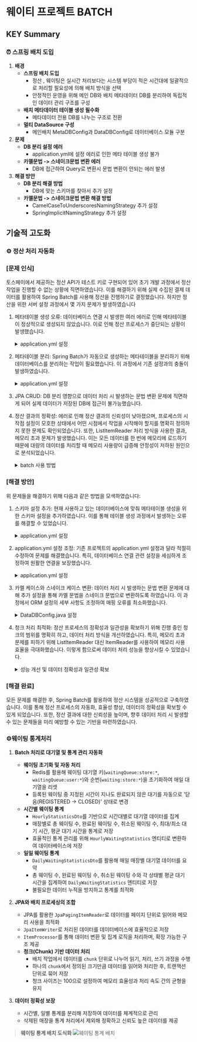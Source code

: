# 웨이티 프로젝트 BATCH

## KEY Summary

### ⏰ 스프링 배치 도입

1. **배경**
    - **스프링 배치 도입**
        - 정산 , 웨이팅은 실시간 처리보다는 시스템 부담이 적은 시간대에 일괄적으로 처리할 필요성에 의해 배치 방식을 선택
        - 안정적인 운영을 위해 메인 DB와 배치 메타데이터 DB를 분리하여 독립적인 데이터 관리 구조를 구성
    - **배치 메타데이터 테이블 생성 필수화**
        - 메타데이터 전용 DB를 나누는 구조로 전환
    - **멀티 DataSource 구성**
        - 메인배치 MetaDBConfig과 DataDBConfig로 데이터베이스 모듈 구분
2. **문제**
    - **DB 분리 설정 에러**
        - application.yml에 설정 에러로 인한 메타 테이블 생성 불가
    - **카멜문법 -> 스네이크문법 변환 에러**
        - DB에 접근하여 Query로 변환시 문법 변환이 안되는 에러 발생
3. **해결 방안**
    - **DB 분리 해결 방법**
        - DB에 맞는 스키마를 찾아서 추가 설정
    - **카멜문법 -> 스네이크문법 변환 해결 방법**
        - CamelCaseToUnderscoresNamingStrategy 추가 설정
        - SpringImplicitNamingStrategy 추가 설정

## 기술적 고도화

### ⚙️ 정산 처리 자동화

### [문제 인식]

토스페이에서 제공하는 정산 API가 테스트 키로 구현되어 있어 초기 개발 과정에서 정산 작업을 진행할 수 없는 상황에 직면하였습니다.
이를 해결하기 위해 실제 수집된 결제 데이터를 활용하여 Spring Batch를 사용해 정산을 진행하기로 결정했습니다.
하지만 정산을 위한 서버 설정 과정에서 몇 가지 문제가 발생하였습니다

1. 메타테이블 생성 오류: 데이터베이스 연결 시 발생한 여러 에러로 인해 메타테이블이 정상적으로 생성되지 않았습니다. 이로 인해 정산 프로세스가 중단되는 상황이 발생했습니다.
    <details>
    <summary>application.yml 설정</summary>

        spring:
            batch:
                jdbc:
                    initialize-schema: always
    </details>

2. 메타테이블 분리: Spring Batch가 자동으로 생성하는 메타테이블을 분리하기 위해 데이터베이스를 분리하는 작업이 필요했습니다. 이 과정에서 기존 설정과의 충돌이 발생하였습니다.
   <details>
    <summary>application.yml 설정</summary>

        spring:
            config:
                import: optional:file:.env[.properties]
            datasource-meta:
                url: ${BATCH_DB_URL}
                username: ${BATCH_DB_USERNAME}
                password: ${BATCH_DB_PASSWORD}
                driver-class-name: com.mysql.cj.jdbc.Driver
            datasource-data:
                url: ${DB_URL}
                username: ${DB_USERNAME}
                password: ${DB_PASSWORD}
                driver-class-name: com.mysql.cj.jdbc.Driver
    </details>

3. JPA CRUD: DB 분리 영향으로 데이터 처리 시 발생하는 문법 변환 문제에 직면하게 되어 실제 데이터가 저장된 DB에 접근이 불가능했습니다.

4. 정산 결과의 정확성: 에러로 인해 정산 결과의 신뢰성이 낮아졌으며, 프로세스의 시작점 설정이 모호한 상태에서 어떤 시점에서 작업을 시작해야 할지를 명확히 정의하지 못한 문제도 확인되었습니다. 또한, ListItemReader 처리 방식을 사용한 결과, 메모리 초과 문제가 발생했습니다. 이는 모든 데이터를 한 번에 메모리에 로드하기 때문에 대량의 데이터를 처리할 때 메모리 사용량이 급증해 안정성이 저하된 원인으로 분석되었습니다.
    <details>
    <summary>batch 사용 방법</summary>
    settleLog 처리를 하기 위한 Spring batch (ListItemReader 처리 방식)

        @Bean
        public Step settleStep() {
            return new StepBuilder("settleStep", jobRepository)
                .<PaymentDto, SettlementDto> chunk(10, platformTransactionManager)
                .reader(settleReader())
                .processor(settleProcessor())
                .writer(settleWriter())
                .build();
        }

        @Bean
        public ItemReader<PaymentDto> settleReader() {
            LocalDate today = LocalDate.now();
            String todayStr = today.format(DateTimeFormatter.ofPattern("yyyy-MM-dd"));
            List<PaymentDto> paymentDtoList = paymentService.paymentDtoList(todayStr);
            return new ListItemReader<>(paymentDtoList);
        }

   settleSummary 처리를 하기 위한 Spring Batch (Batch에서 제공하는 기능 사용 X)

        @Bean
        public Step summaryStep() {
            return new StepBuilder("secondStep", jobRepository)
                .tasklet(summaryTasklet() , platformTransactionManager)
                .build();
        }
    
        @Bean
        public Tasklet summaryTasklet() {
            return new Tasklet() {
                @Override
                public RepeatStatus execute(StepContribution contribution, ChunkContext chunkContext) throws Exception {
                    // 정산 작업 수행
                    log.info("Executing settlement tasklet...");
    
                    String type = chunkContext.getStepContext().getStepExecution().getJobParameters().getString("type");
    
                    List<SettlementSummaryDto> settlementSummaryDtos = settlementService.getSettlementSummary(SummaryType.of(type));
    
                    List<SettlementSummary> settlementSummaries = new ArrayList<>();
                    for (SettlementSummaryDto ssd : settlementSummaryDtos) {
                        SettlementSummary settlementSummary = new SettlementSummary(ssd.getSummaryDate(), ssd.getType() , ssd.getTotalAmount() , ssd.getTotalFee() , ssd.getTotalTransactions() , ssd.getUserId() , ssd.getStoreId());
                        settlementSummaries.add(settlementSummary);
                    }
                    settlementSummaryRepository.saveAll(settlementSummaries);
    
                    return RepeatStatus.FINISHED; // 작업 완료 상태 반환
                }
           };
       }
   </details>

### [해결 방안]

위 문제들을 해결하기 위해 다음과 같은 방법을 모색하였습니다:

1. 스키마 설정 추가: 현재 사용하고 있는 데이터베이스에 맞춰 메타테이블 생성을 위한 스키마 설정을 추가하였습니다. 이를 통해 테이블 생성 과정에서 발생하는 오류를 해결할 수 있었습니다.
    <details>
    <summary>application.yml 설정</summary>
        Spring Batch가 5버전으로 업그레이드 한 영향으로 참조하는 블로그 , 문서들이랑 적용하는 내용이 달랐고 사용중인 DB의 스키마를 직접 가져와서 적용 등 아래와 같이 설정함으로써 해결이 가능했습니다.

        spring:
            batch:
               job:
                   enabled: false
               jdbc:
                   initialize-schema: always
                   schema: classpath:org/springframework/batch/core/schema-mysql.sql

    <details>
    <summary>db schema 찾는 방법</summary>
    <img src="https://github.com/user-attachments/assets/cf85b412-a297-47a9-91d8-bd2cf7fd9f4b"/>
    <img src="https://github.com/user-attachments/assets/22927889-5292-4786-a274-b7d8a4cddb4f"/>
    </details>
    </details>

2. application.yml 설정 조정: 기존 프로젝트의 application.yml 설정과 달라 적절히 수정하여 문제를 해결했습니다. 특히, 데이터베이스 연결 관련 설정을 세심하게 조정하여 원활한 연결을 보장했습니다.
    <details>
    <summary>application.yml 설정</summary>
        알고보면 매우 간단한 문제이지만 어이가 없는 문제이기도 했습니다. url이 아니라 jdbc-url로 설정해야지 해결되는 문제였습니다.

        spring:
            config:
                import: optional:file:.env[.properties]
            datasource-meta:
                jdbc-url: ${BATCH_DB_URL}
                username: ${BATCH_DB_USERNAME}
                password: ${BATCH_DB_PASSWORD}
                driver-class-name: com.mysql.cj.jdbc.Driver
            datasource-data:
                jdbc-url: ${DB_URL}
                username: ${DB_USERNAME}
                password: ${DB_PASSWORD}
                driver-class-name: com.mysql.cj.jdbc.Driver

3. 카멜 케이스와 스네이크 케이스 변환: 데이터 처리 시 발생하는 문법 변환 문제에 대해 추가 설정을 통해 카멜 문법을 스네이크 문법으로 변환하도록 하였습니다. 이 과정에서 ORM 설정의 세부 사항도 조정하여 매핑 오류를 최소화했습니다.
   <details>
   <summary>DataDBConfig.java 설정</summary>
      CamelCaseToUnderscoresNamingStrategy 설정 추가
      SpringImplicitNamingStrategy 설정 추가
      
        HashMap<String, Object> properties = new HashMap<>();
        properties.put("hibernate.hbm2ddl.auto", "update");
        properties.put("hibernate.auto_quote_keyword", "true");
        properties.put("hibernate.highlight_sql", "true");
        properties.put("hibernate.show_sql", "true");
        properties.put("hibernate.format_sql", "true");
        properties.put("hibernate.dialect", "org.hibernate.dialect.MySQLDialect");
        properties.put("hibernate.physical_naming_strategy", "org.hibernate.boot.model.naming.CamelCaseToUnderscoresNamingStrategy");
        properties.put("hibernate.implicit_naming_strategy", "org.springframework.boot.orm.jpa.hibernate.SpringImplicitNamingStrategy");
   </details>

4. 청크 처리 최적화: 정산 프로세스의 정확성과 일관성을 확보하기 위해 진행 중인 청크의 범위를 명확히 하고, 데이터 처리 방식을 개선하였습니다. 특히, 메모리 초과 문제를 피하기 위해 ListItemReader 대신 ItemReader를 사용하여 메모리 사용 효율을 극대화했습니다. 이렇게 함으로써 데이터 처리 성능을 향상시킬 수 있었습니다.
   <details>
   <summary>성능 개선 및 데이터 정확성과 일관성 확보</summary>
      ListItemReader → ItemReader 로 변환

           @Bean
           public ItemReader<PaymentDto> settleReader() {
               log.info("settleReader");
               LocalDate today = LocalDate.now();
               String todayStr = today.format(DateTimeFormatter.ofPattern("yyyy-MM-dd"));

              // 페이지 번호 초기화
              final int[] pageNumber = {1}; // 배열을 사용하여 effectively final로 유지

              return new ItemReader<PaymentDto>() {
                  private List<PaymentDto> currentBatch = new ArrayList<>();
                  private int currentIndex = 0;

                  @Override
                  public PaymentDto read() {
                      // 현재 배치가 비어있거나 인덱스가 범위를 초과하면 새로운 배치 읽기
                      if (currentBatch.isEmpty() || currentIndex >= currentBatch.size()) {
                       currentBatch = paymentService.paymentDtoList(todayStr, pageNumber[0]++ , chunkSize);
                       currentIndex = 0;

                       // 데이터가 없으면 null 반환하여 종료
                       if (currentBatch.isEmpty()) {
                           return null;
                       }
                      }
                   return currentBatch.get(currentIndex++);
                  }
              };
           }

      정산 프로세스에 문제가 생겼을때 문제 생긴 부분의 index를 명확히하고 데이터의 정확성과 일관성을 확보했습니다.

            @Bean
            public Tasklet summaryTasklet() {
                return new Tasklet() {
                    @Override
                    public RepeatStatus execute(StepContribution contribution, ChunkContext chunkContext) throws Exception {
                        log.info("Executing settlement tasklet...");
            
                         // JobParameters에서 요약 유형 가져오기
                         String type = chunkContext.getStepContext().getStepExecution().getJobParameters().getString("type");
                         ExecutionContext executionContext = chunkContext.getStepContext().getStepExecution().getExecutionContext();
            
                         // 마지막 처리된 인덱스 가져오기
                         int lastProcessedIndex = executionContext.containsKey("lastProcessedIndex") ?
                                 executionContext.getInt("lastProcessedIndex") : 0;
            
                         // 정산 데이터 가져오기
                         List<SettlementSummaryDto> settlementSummaryDtos = settlementService.getSettlementSummary(SummaryType.of(type));
                         if (lastProcessedIndex >= settlementSummaryDtos.size()) {
                             // 더 이상 처리할 데이터가 없는 경우 종료
                             return RepeatStatus.FINISHED;
                         }
            
                         // 남은 데이터 처리
                         for (int i = lastProcessedIndex; i < settlementSummaryDtos.size(); i++) {
                             SettlementSummaryDto ssd = settlementSummaryDtos.get(i);
                             SettlementSummary settlementSummary = new SettlementSummary(
                                     ssd.getSummaryDate(), ssd.getType(), ssd.getTotalAmount(),
                                     ssd.getTotalFee(), ssd.getTotalTransactions(), ssd.getUserId(), ssd.getStoreId()
                             );
                             settlementSummaryRepository.save(settlementSummary);
            
                             // 마지막 처리된 인덱스 업데이트 및 저장
                             executionContext.putInt("lastProcessedIndex", i + 1);
                         }
            
                         return RepeatStatus.FINISHED; // 작업 완료 상태 반환
                    }
                };
            }
   
   </details>

### [해결 완료]

모든 문제를 해결한 후, Spring Batch를 활용하여 정산 시스템을 성공적으로 구축하였습니다.
이를 통해 정산 프로세스의 자동화, 효율성 향상, 데이터의 정확성을 확보할 수 있게 되었습니다.
또한, 정산 결과에 대한 신뢰성을 높이며, 향후 데이터 처리 시 발생할 수 있는 문제들을 미리 예방할 수 있는 기반을 마련하였습니다.

### ⚙️웨이팅 통계처리

1. **Batch 처리로 대기열 및 통계 관리 자동화**
   - **웨이팅 초기화 및 자동 처리**
      - Redis를 활용해 웨이팅 대기열 키(`waitingQueue:store:*`, `waitingQueue:user:*`)와 순번(`waiting:store:*`)을 초기화하여 매일 대기열을 리셋
      - 등록된 웨이팅 중 지정된 시간이 지나도 완료되지 않은 대기를 자동으로 '닫음(REGISTERED -> CLOSED)' 상태로 변경
   - **시간별 웨이팅 통계**
      - `HourlyStatisticsDto`를 기반으로 시간대별로 대기열 데이터를 집계
      - 매장별로 총 웨이팅 수, 완료된 웨이팅 수, 취소된 웨이팅 수, 최대/최소 대기 시간, 평균 대기 시간을 통계로 저장
      - 효율적인 통계 관리를 위해 `HourlyWaitingStatistics` 엔티티로 변환하여 데이터베이스에 저장
   - **일일 웨이팅 통계**
      - `DailyWaitingStatisticsDto`를 활용해 매일 매장별 대기열 데이터를 요약
      - 총 웨이팅 수, 완료된 웨이팅 수, 취소된 웨이팅 수와 각 상태별 평균 대기 시간을 집계하여 `DailyWaitingStatistics` 엔티티로 저장
      - 불필요한 데이터 누적을 방지하고 통계를 최적화


2. **JPA와 배치 프로세싱의 조합**
   - JPA를 활용한 `JpaPagingItemReader`로 데이터를 페이지 단위로 읽어와 메모리 사용을 최적화
   - `JpaItemWriter`로 처리된 데이터를 데이터베이스에 효율적으로 저장
   - `ItemProcessor`를 통해 데이터 변환 및 집계 로직을 처리하며, 확장 가능한 구조 제공
   - **청크(Chunk) 기반 데이터 처리**
      - 배치 작업에서 데이터를 `chunk` 단위로 나누어 읽기, 처리, 쓰기 과정을 수행
      - 하나의 `chunk`에서 정의된 크기만큼 데이터를 읽어와 처리한 후, 트랜잭션 단위로 묶어 저장
      - 청크 사이즈는 100으로 설정하여 메모리 효율성과 처리 속도 간의 균형을 유지


3. **데이터 정확성 보장**
   - 시간별, 일별 통계를 분리해 저장하여 데이터를 체계적으로 관리
   - 삭제된 매장을 통계 처리에서 제외해 정확하고 신뢰도 높은 데이터를 제공

> **웨이팅 통계 배치 도식화**
![웨이팅 통계 배치](https://github.com/user-attachments/assets/4667b9ce-e861-44bf-9d2b-a8006fb2fa51)